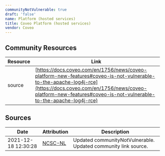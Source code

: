 ```yaml
---
communityNotVulnerable: true
draft: 'false'
name: Platform (hosted services)
title: Coveo Platform (hosted services)
vendor: Coveo
---
```



## Community Resources
| Resource | Link |
| --- | --- |
| source | [https://docs.coveo.com/en/1756/news/coveo-platform-new-features#coveo-is-not-vulnerable-to-the-apache-log4j-rce](https://docs.coveo.com/en/1756/news/coveo-platform-new-features#coveo-is-not-vulnerable-to-the-apache-log4j-rce) |


## Sources
| Date | Attribution | Description |
| --- | --- | --- |
| 2021-12-18 12:30:28 | [NCSC-NL](https://github.com/NCSC-NL/log4shell/blob/main/software/README.md) | Updated communityNotVulnerable. Updated community link source.  |

